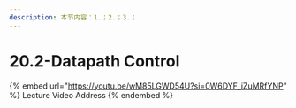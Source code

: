 ```yaml
---
description: 本节内容：1.；2.；3.；
---
```


# 20.2-Datapath Control

{% embed url="https://youtu.be/wM85LGWD54U?si=0W6DYF_iZuMRfYNP" %}
Lecture Video Address
{% endembed %}

